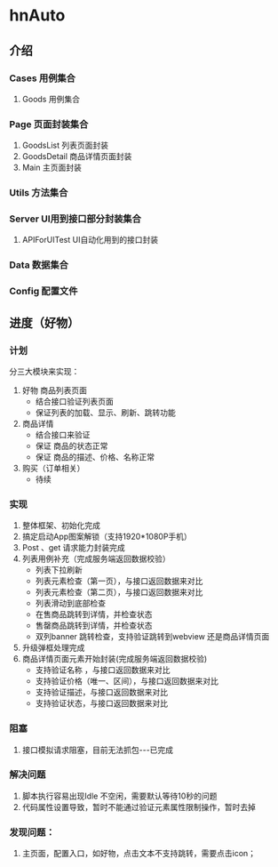 # hnAuto

## 介绍

### Cases 用例集合
1. Goods 用例集合

### Page 页面封装集合
1. GoodsList 列表页面封装
2. GoodsDetail 商品详情页面封装
3. Main 主页面封装

### Utils 方法集合

### Server UI用到接口部分封装集合
1. APIForUITest UI自动化用到的接口封装

### Data 数据集合

### Config 配置文件

## 进度（好物）

### 计划
分三大模块来实现：
1. 好物 商品列表页面
    - 结合接口验证列表页面
    - 保证列表的加载、显示、刷新、跳转功能
2. 商品详情
    - 结合接口来验证
    - 保证 商品的状态正常
    - 保证 商品的描述、价格、名称正常
3. 购买（订单相关）
    - 待续

### 实现
1. 整体框架、初始化完成
2. 搞定启动App图案解锁（支持1920*1080P手机）
3. Post 、get 请求能力封装完成
4. 列表用例补充（完成服务端返回数据校验）
    - 列表下拉刷新
    - 列表元素检查（第一页），与接口返回数据来对比
    - 列表元素检查（第二页），与接口返回数据来对比
    - 列表滑动到底部检查
    - 在售商品跳转到详情，并检查状态
    - 售罄商品跳转到详情，并检查状态
    - 双列banner 跳转检查，支持验证跳转到webview 还是商品详情页面
5. 升级弹框处理完成
6. 商品详情页面元素开始封装(完成服务端返回数据校验)
    - 支持验证名称 ，与接口返回数据来对比
    - 支持验证价格（唯一、区间），与接口返回数据来对比
    - 支持验证描述，与接口返回数据来对比
    - 支持验证状态，与接口返回数据来对比

### 阻塞
1. 接口模拟请求阻塞，目前无法抓包---已完成

### 解决问题
1. 脚本执行容易出现Idle 不空闲，需要默认等待10秒的问题
2. 代码属性设置导致，暂时不能通过验证元素属性限制操作，暂时去掉

### 发现问题：
1. 主页面，配置入口，如好物，点击文本不支持跳转，需要点击icon；
